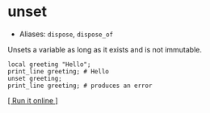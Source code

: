 # unset

- Aliases: `dispose`, `dispose_of`

Unsets a variable as long as it exists and is not immutable.

    local greeting "Hello";
    print_line greeting; # Hello
    unset greeting;
    print_line greeting; # produces an error

[[ Run it online ]](https://utopia.sh/?code=local+greeting+%22Hello%22%3B%0D%0Aprint_line+greeting%3B+%23+Hello%0D%0Aunset+greeting%3B%0D%0Aprint_line+greeting%3B+%23+produces+an+error)
